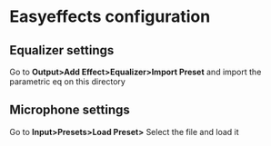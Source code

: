 # Easyeffects configuration

## Equalizer settings

Go to **Output>Add Effect>Equalizer>Import Preset** and import the parametric eq on this directory

## Microphone settings

Go to **Input>Presets>Load Preset>** Select the file and load it
